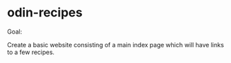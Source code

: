 # odin-recipes

Goal:

Create a basic website consisting of a main index page which will have links to a few recipes.